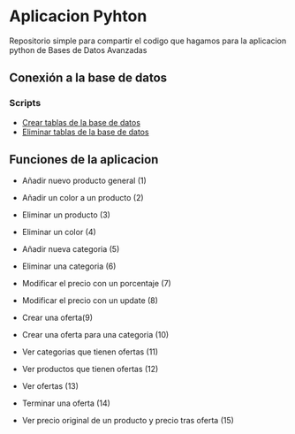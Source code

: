 # Aplicacion Pyhton

Repositorio simple para compartir el codigo que hagamos para la aplicacion python de Bases de Datos Avanzadas

## Conexión a la base de datos

### Scripts

* [Crear tablas de la base de datos](scripts/create_tables.sql)
* [Eliminar tablas de la base de datos](scripts/drop_tables.sql)

## Funciones de la aplicacion

* Añadir nuevo producto general (1)
  
* Añadir un color a un producto (2)
  
* Eliminar un producto (3)

* Eliminar un color (4)

* Añadir nueva categoria (5)

* Eliminar una categoria (6)

* Modificar el precio con un porcentaje (7)

* Modificar el precio con un update (8)

* Crear una oferta(9)

* Crear una oferta para una categoria (10)

* Ver categorias que tienen ofertas (11)

* Ver productos que tienen ofertas (12)

* Ver ofertas (13)

* Terminar una oferta (14)

* Ver precio original de un producto y precio tras oferta (15)